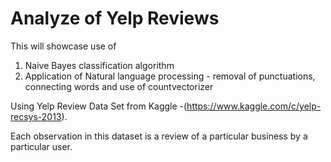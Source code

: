 # Analyze of Yelp Reviews # 

This will showcase use of 
1. Naive Bayes classification algorithm 
2. Application of Natural language processing - removal of punctuations, connecting words and use of countvectorizer  

Using Yelp Review Data Set from Kaggle -(https://www.kaggle.com/c/yelp-recsys-2013).

Each observation in this dataset is a review of a particular business by a particular user.
